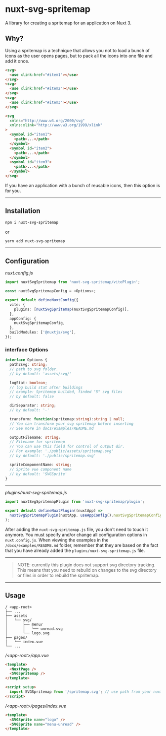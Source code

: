 # nuxt-svg-spritemap

A library for creating a spritemap for an application on Nuxt 3.

## Why?

Using a spritemap is a technique that allows you not to load a bunch of icons as the user opens pages, but to pack all the icons into one file and add it once.

```html
<svg>
  <use xlink:href="#item1"></use>
</svg>
<svg>
  <use xlink:href="#item2"></use>
</svg>
<svg>
  <use xlink:href="#item3"></use>
</svg>

<svg
  xmlns="http://www.w3.org/2000/svg"
  xmlns:xlink="http://www.w3.org/1999/xlink"
>
  <symbol id="item1">
    <path>...</path>
  </symbol>
  <symbol id="item2">
    <path>...</path>
  </symbol>
  <symbol id="item3">
    <path>...</path>
  </symbol>
</svg>
```

If you have an application with a bunch of reusable icons, then this option is for you.

---

## Installation

```bash
npm i nuxt-svg-spritemap
```

or

```bash
yarn add nuxt-svg-spritemap
```

---

## Configuration

_nuxt.config.js_

```typescript
import nuxtSvgSpritemap from 'nuxt-svg-spritemap/vitePlugin';

const nuxtSvgSpritemapConfig = <Options>;

export default defineNuxtConfig({
  vite: {
    plugins: [nuxtSvgSpritemap(nuxtSvgSpritemapConfig)],
  },
  appConfig: {
    nuxtSvgSpritemapConfig,
  },
  buildModules: ['@nuxtjs/svg'],
});
```

### interface Options

```typescript
interface Options {
  path2svg: string;
  // path to svg folder.
  // by default: 'assets/svg/'

  logStat: boolean;
  // log build stat after buildings
  // example: Spritemap builded, finded "5" svg files
  // by default: false

  dirSeparator: string;
  // by default: '-'

  transform: function(spritemap:string):string | null;
  // You can transform your svg spritemap before inserting
  // See more in docs/examples/README.md

  outputFilename: string;
  // Filename for spritemap
  // You can use this field for control of output dir.
  // For example: './public/assets/spritemap.svg'
  // by default: './public/spritemap.svg'

  spriteComponentName: string;
  // Sprite vue component name
  // by default: 'SVGSprite'
}
```

---

_plugins/nuxt-svg-spritemap.js_

```javascript
import nuxtSvgSpritemapPlugin from 'nuxt-svg-spritemap/plugin';

export default defineNuxtPlugin((nuxtApp) =>
  nuxtSvgSpritemapPlugin(nuxtApp, useAppConfig().nuxtSvgSpritemapConfig)
);
```

After adding the `nuxt-svg-spritemap.js` file, you don't need to touch it anymore.
You must specify and/or change all configuration options in `nuxt.config.js`.
When viewing the examples in the `/docs/examples/README.md` folder, remember that they are based on the fact that you have already added the `plugins/nuxt-svg-spritemap.js` file.

---

> NOTE: currently this plugin does not support svg directory tracking. This means that you need to rebuild on changes to the svg directory or files in order to rebuild the spritemap.

---

## Usage

```
/ <app-root>
├── ...
├── assets
│   └── svg/
│       ├── menu/
│       │   └── unread.svg
│       └── logo.svg
├── pages/
|   └── index.vue
└── ...
```

_/\<app-root>/app.vue_

```html
<template>
  <NuxtPage />
  <SVGSpritemap />
</template>

<script setup>
  import SVGSpritemap from '/spritemap.svg'; // use path from your nuxtSvgSpritemapConfig.outputFilename
</script>
```

_/\<app-root>/pages/index.vue_

```html
<template>
  <SVGSprite name="logo" />
  <SVGSprite name="menu-unread" />
</template>
```
